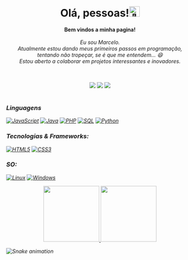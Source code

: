  <h1 align="center">Olá, pessoas!<img src="https://github.com/wervlad/wervlad/assets/24524555/766d336d-b87d-44ba-807c-c51de2bc6b4d" width="28px" alt="👋"></h1>
<p align="center">
    <b>Bem vindos a minha pagina!</b><br><br>
    <i>
        Eu sou Marcelo.<br>
       Atualmente estou dando meus primeiros passos em programação, tentando não tropeçar, se é que me entendem... 😄<br>
       Estou aberto a colaborar em projetos interessantes e inovadores.<br>

  <br>

<div align="center" valign="top"><br> 
  <a href="https://www.instagram.com/marce.rei/" target="_blank"><img src="https://img.shields.io/badge/-Instagram-%23E4405F?style=for-the-badge&logo=instagram&logoColor=white" target="_blank"></a>
  <a href="*https://www.linkedin.com/in/marcelo-rei-8246a226a/**" target="_blank"><img src="https://img.shields.io/badge/-LinkedIn-%230077B5?style=for-the-badge&logo=linkedin&logoColor=white" target="_blank"></a> 
  <a href="mailto:contatomarcelocrei@gmail.com"><img src="https://img.shields.io/badge/-Gmail-%23333?style=for-the-badge&logo=gmail&logoColor=white" target="_blank"></a>
</div>

</div><br>


### Linguagens
 [![JavaScript](https://img.shields.io/badge/javascript-black?style=for-the-badge&logo=javascript)](https://github.com/Profissional-Marcelo)
 [![Java](https://img.shields.io/badge/java-black?style=for-the-badge&logo=openjdk)](https://github.com/Profissional-Marcelo)
 [![PHP](https://img.shields.io/badge/PHP-black?style=for-the-badge&logo=php)](https://github.com/Profissional-Marcelo)
 [![SQL](https://img.shields.io/badge/sql-black?style=for-the-badge&logo=mysql)](https://github.com/Profissional-Marcelo)
 [![Python](https://img.shields.io/badge/python-black?style=for-the-badge&logo=python)](https://github.com/Profissional-Marcelo) 

### Tecnologias & Frameworks:
[![HTML5](https://img.shields.io/badge/html5-black?style=for-the-badge&logo=html5)](https://github.com/Profissional-Marcelo)
[![CSS3](https://img.shields.io/badge/css3-black?style=for-the-badge&logo=css3)](https://github.com/Profissional-Marcelo)

### SO:
[![Linux](https://img.shields.io/badge/linux-black?style=for-the-badge&logo=Linux)](https://github.com/Profissional-Marcelo)
[![Windows](https://img.shields.io/badge/Windows-black?style=for-the-badge&logo=Windows)](https://github.com/Profissional-Marcelo)

<div align="center">
  <a href="https://github.com/duribeiro">
    <img height="150em" src="https://github-readme-stats.vercel.app/api?username=Profissional-Marcelo&count_private=true&include_all_commits=true&show_icons=true&theme=dracula&hide_border=false&show_owner=true"/>
    <img height="150em" src="https://github-readme-stats.vercel.app/api/top-langs/?username=Profissional-Marcelo&theme=dracula&hide_border=false&&layout=compact"/>
  </a>
</div>

![Snake animation](https://github.com/danielbped/danielbped/blob/output/github-contribution-grid-snake.svg)


